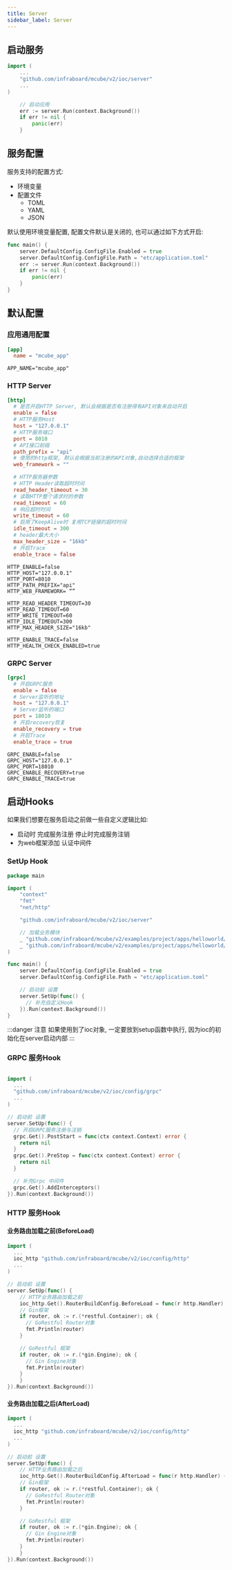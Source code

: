 ```yaml
---
title: Server
sidebar_label: Server
---
```




## 启动服务

```go
import (
    ...
    "github.com/infraboard/mcube/v2/ioc/server"
    ...
)

	// 启动应用
	err := server.Run(context.Background())
	if err != nil {
		panic(err)
	}
```


## 服务配置

服务支持的配置方式:
+ 环境变量 
+ 配置文件
  + TOML
  + YAML
  + JSON

默认使用环境变量配置, 配置文件默认是关闭的, 也可以通过如下方式开启:
```go
func main() {
	server.DefaultConfig.ConfigFile.Enabled = true
	server.DefaultConfig.ConfigFile.Path = "etc/application.toml"
	err := server.Run(context.Background())
	if err != nil {
		panic(err)
	}
}
```

## 默认配置

### 应用通用配置

```toml tab
[app]
  name = "mcube_app"
```

```env tab
APP_NAME="mcube_app"
```

### HTTP Server

```toml tab
[http]
  # 是否开启HTTP Server, 默认会根据是否有注册得有API对象来自动开启
  enable = false
  # HTTP服务Host
  host = "127.0.0.1"
  # HTTP服务端口
  port = 8010
  # API接口前缀
  path_prefix = "api"
  # 使用的http框架, 默认会根据当前注册的API对象,自动选择合适的框架
  web_framework = ""

  # HTTP服务器参数
  # HTTP Header读取超时时间
  read_header_timeout = 30
  # 读取HTTP整个请求时的参数
  read_timeout = 60
  # 响应超时时间
  write_timeout = 60
  # 启用了KeepAlive时 复用TCP链接的超时时间
  idle_timeout = 300
  # header最大大小
  max_header_size = "16kb"
  # 开启Trace
  enable_trace = false
```

```env tab
HTTP_ENABLE=false
HTTP_HOST="127.0.0.1"
HTTP_PORT=8010
HTTP_PATH_PREFIX="api"
HTTP_WEB_FRAMEWORK= “”

HTTP_READ_HEADER_TIMEOUT=30
HTTP_READ_TIMEOUT=60
HTTP_WRITE_TIMEOUT=60
HTTP_IDLE_TIMEOUT=300
HTTP_MAX_HEADER_SIZE="16kb"

HTTP_ENABLE_TRACE=false
HTTP_HEALTH_CHECK_ENABLED=true
```

### GRPC Server


```toml tab
[grpc]
  # 开启GRPC服务
  enable = false
  # Server监听的地址
  host = "127.0.0.1"
  # Server监听的端口
  port = 18010
  # 开启recovery恢复
  enable_recovery = true
  # 开启Trace
  enable_trace = true
```

```env tab
GRPC_ENABLE=false
GRPC_HOST="127.0.0.1"
GRPC_PORT=18010
GRPC_ENABLE_RECOVERY=true
GRPC_ENABLE_TRACE=true
```

## 启动Hooks

如果我们想要在服务启动之前做一些自定义逻辑比如:
+ 启动时 完成服务注册 停止时完成服务注销
+ 为web框架添加 认证中间件

### SetUp Hook

```go
package main

import (
	"context"
	"fmt"
	"net/http"

	"github.com/infraboard/mcube/v2/ioc/server"

	// 加载业务模块
	_ "github.com/infraboard/mcube/v2/examples/project/apps/helloworld/api"
	_ "github.com/infraboard/mcube/v2/examples/project/apps/helloworld/impl"
)

func main() {
	server.DefaultConfig.ConfigFile.Enabled = true
	server.DefaultConfig.ConfigFile.Path = "etc/application.toml"

	// 启动前 设置
	server.SetUp(func() {
      // 补充自定义Hook
	}).Run(context.Background())
}
```


:::danger 注意
如果使用到了ioc对象, 一定要放到setup函数中执行, 因为ioc的初始化在server启动内部
:::

### GRPC 服务Hook

```go

import (
  ...
  "github.com/infraboard/mcube/v2/ioc/config/grpc"
  ...
)

// 启动前 设置
server.SetUp(func() {
  // 开启GRPC服务注册与注销
  grpc.Get().PostStart = func(ctx context.Context) error {
    return nil
  }
  grpc.Get().PreStop = func(ctx context.Context) error {
    return nil
  }

  // 补充Grpc 中间件
  grpc.Get().AddInterceptors()
}).Run(context.Background())
```

### HTTP 服务Hook

#### 业务路由加载之前(BeforeLoad)

```go
import (
  ...
  ioc_http "github.com/infraboard/mcube/v2/ioc/config/http"
  ...
)

// 启动前 设置
server.SetUp(func() {
    // HTTP业务路由加载之前
    ioc_http.Get().RouterBuildConfig.BeforeLoad = func(r http.Handler) {
    // Gin框架
    if router, ok := r.(*restful.Container); ok {
      // GoRestful Router对象
      fmt.Println(router)
    }

    // GoRestful 框架
    if router, ok := r.(*gin.Engine); ok {
      // Gin Engine对象
      fmt.Println(router)
    }
    }
}).Run(context.Background())
```


#### 业务路由加载之后(AfterLoad)

```go
import (
  ...
  ioc_http "github.com/infraboard/mcube/v2/ioc/config/http"
  ...
)

// 启动前 设置
server.SetUp(func() {
    // HTTP业务路由加载之后
    ioc_http.Get().RouterBuildConfig.AfterLoad = func(r http.Handler) {
    // Gin框架
    if router, ok := r.(*restful.Container); ok {
      // GoRestful Router对象
      fmt.Println(router)
    }

    // GoRestful 框架
    if router, ok := r.(*gin.Engine); ok {
      // Gin Engine对象
      fmt.Println(router)
    }
    }
}).Run(context.Background())
```